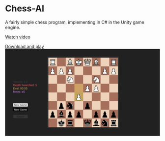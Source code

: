 # Chess-AI

A fairly simple chess program, implementing in C# in the Unity game engine.

[Watch video](https://www.youtube.com/watch?v=U4ogK0MIzqk)

[Download and play](https://sebastian.itch.io/chess-ai)
![Image](https://github.com/SebLague/Images/blob/master/Chess.png)
